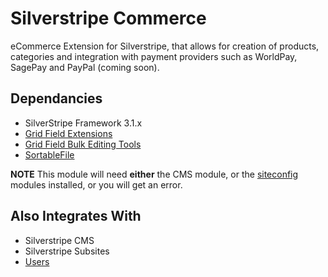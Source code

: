 Silverstripe Commerce
=====================

eCommerce Extension for Silverstripe, that allows for creation of products,
categories and integration with payment providers such as WorldPay, SagePay
and PayPal (coming soon).


## Dependancies

* SilverStripe Framework 3.1.x
* [Grid Field Extensions](https://github.com/ajshort/silverstripe-gridfieldextensions)
* [Grid Field Bulk Editing Tools](https://github.com/colymba/GridFieldBulkEditingTools)
* [SortableFile](https://github.com/bummzack/sortablefile)

**NOTE** This module will need **either** the CMS module, or the [siteconfig](https://github.com/i-lateral/silverstripe-siteconfig) 
modules installed, or you will get an error.

## Also Integrates With

* Silverstripe CMS
* Silverstripe Subsites
* [Users](https://github.com/i-lateral/silverstripe-users)
